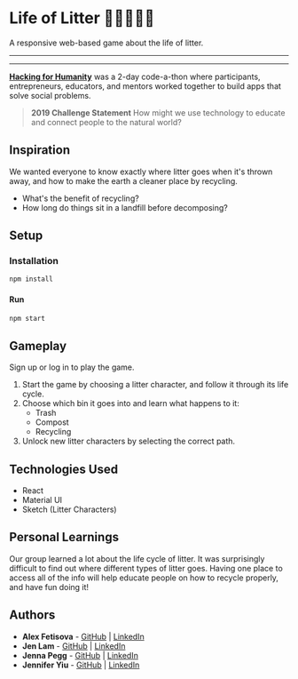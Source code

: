 # Life of Litter 🥫🍌🥛📰🥡

A responsive web-based game about the life of litter.

---
---

**[Hacking for Humanity](https://gitvan2019.devpost.com/?ref_content=default&ref_feature=challenge&ref_medium=discover)** was a 2-day code-a-thon where participants, entrepreneurs, educators, and mentors worked together to build apps that solve social problems.

> **2019 Challenge Statement** How might we use technology to educate and connect people to the natural world?

## Inspiration

We wanted everyone to know exactly where litter goes when it's thrown away, and how to make the earth a cleaner place by recycling. 
- What's the benefit of recycling? 
- How long do things sit in a landfill before decomposing? 

## Setup

### Installation
```bash
npm install
```
#### Run
```bash
npm start
```

## Gameplay

Sign up or log in to play the game.
1. Start the game by choosing a litter character, and follow it through its life cycle.
2. Choose which bin it goes into and learn what happens to it:
    - Trash 
    - Compost
    - Recycling
3. Unlock new litter characters by selecting the correct path.

## Technologies Used
- React
- Material UI
- Sketch (Litter Characters)

## Personal Learnings

Our group learned a lot about the life cycle of litter. It was surprisingly difficult to find out where different types of litter goes. Having one place to access all of the info will help educate people on how to recycle properly, and have fun doing it!

## Authors

- **Alex Fetisova** - [GitHub](https://github.com/alexfts) | [LinkedIn](https://www.linkedin.com/in/fetisova/)
- **Jen Lam** - [GitHub](https://github.com/agalcalledjen) | [LinkedIn](https://www.linkedin.com/in/agalcalledjen/)
- **Jenna Pegg** - [GitHub](https://github.com/jennapegg) | [LinkedIn](https://www.linkedin.com/in/jenna-pegg/)
- **Jennifer Yiu** - [GitHub](https://github.com/jenjjy) | [LinkedIn](https://www.linkedin.com/in/jennifer-yiu)
